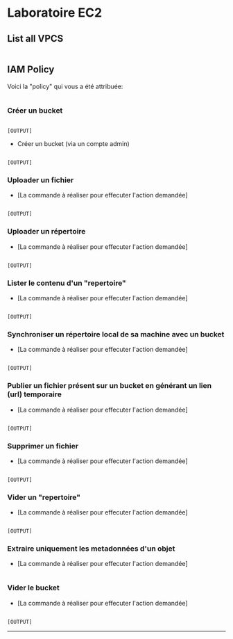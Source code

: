 # Laboratoire EC2

## List all VPCS


  ```

  ```

## IAM Policy

Voici la "policy" qui vous a été attribuée:

```

```


### Créer un bucket

```bash

```

```
[OUTPUT]

```

* Créer un bucket (via un compte admin)

```bash

```

```
[OUTPUT]

```


### Uploader un fichier

* [La commande à réaliser pour effecuter l'action demandée]

```bash

```

```
[OUTPUT]

```

### Uploader un répertoire

* [La commande à réaliser pour effecuter l'action demandée]

```bash

```

```
[OUTPUT]

```

### Lister le contenu d'un "repertoire"

* [La commande à réaliser pour effecuter l'action demandée]

```bash

```

```
[OUTPUT]

```

### Synchroniser un répertoire local de sa machine avec un bucket

* [La commande à réaliser pour effecuter l'action demandée]

```bash

```

```
[OUTPUT]

```

### Publier un fichier présent sur un bucket en générant un lien (url) temporaire

* [La commande à réaliser pour effecuter l'action demandée]

```bash

```

```
[OUTPUT]

```

### Supprimer un fichier

* [La commande à réaliser pour effecuter l'action demandée]

```bash

```

```
[OUTPUT]

```

### Vider un "repertoire"

* [La commande à réaliser pour effecuter l'action demandée]

```bash

```

```
[OUTPUT]

```

### Extraire uniquement les metadonnées d'un objet

* [La commande à réaliser pour effecuter l'action demandée]

```bash

```

### Vider le bucket

* [La commande à réaliser pour effecuter l'action demandée]

```bash

```

```
[OUTPUT]

```

---


